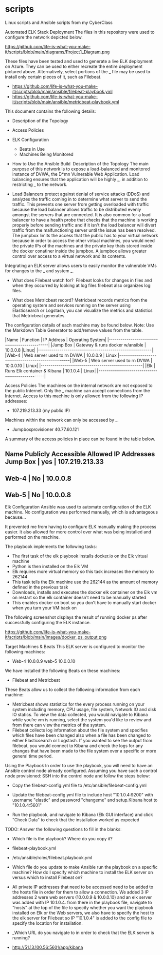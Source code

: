 # scripts
Linux scripts and Ansible scripts from my CyberClass


Automated ELK Stack Deployment
The files in this repository were used to configure the network depicted below.

  https://github.com/life-is-what-you-make-it/scripts/blob/main/diagrams/Project1_Diagram.png 

These files have been tested and used to generate a live ELK deployment on Azure. They can be used to either recreate the entire deployment pictured above. Alternatively, select portions of the _ file may be used to install only certain pieces of it, such as Filebeat.
* https://github.com/life-is-what-you-make-it/scripts/blob/main/ansible/filebeat-playbook.yml
* https://github.com/life-is-what-you-make-it/scripts/blob/main/ansible/metricbeat-playbook.yml 

This document contains the following details:
* Description of the Topology 
* Access Policies 
* ELK Configuration 
    * Beats in Use 
    * Machines Being Monitored 
* How to Use the Ansible Build 
Description of the Topology
The main purpose of this network is to expose a load-balanced and monitored instance of DVWA, the D*mn Vulnerable Web Application.
Load balancing ensures that the application will be highly _, in addition to restricting _ to the network.

* Load Balancers protect against denial of service attacks (DDoS) and analyzes the traffic coming in to determine what server to send the traffic. This prevents one server from getting overloaded with traffic because the load balancer allows traffic to be distributed evenly amongst the servers that are connected. It is also common for a load balancer to have a health probe that checks that the machine is working properly before sending traffic and if it isn't the load balancer will divert traffic from the malfunctioning server until the issue has been resolved. The jumpbox limits the access that the public has to your virtual network because in order to access the other virtual machines, you would need the private IPs of the machines and the private key thats stored inside the docker conatiner inside the jumpbox. A jumpbox allows greater control over access to a virtual network and its contents.


Integrating an ELK server allows users to easily monitor the vulnerable VMs for changes to the _ and system _.
* What does Filebeat watch for?  Filebeat looks for changes in files and when they occurred by looking at log files filebeat also organizes log files.

* What does Metricbeat record? Metricbeat records metrics from the operating system and services running on the server using Elasticsearch or Logstash, you can visualize the metrics and statistics that Metricbeat generates.

The configuration details of each machine may be found below.
Note: Use the Markdown Table Generator to add/remove values from the table.

|Name	| Function	| IP Address	| Operating System|
|-----------------------------------------------|
|Jump Box	| Gateway & runs docker w/ansible	| 10.0.0.8	|Linux|
|----------------------------------------------------------|
|Web-4 |	Web server used to rn DVWA	| 10.0.0.9 |	Linux
|----------------------------------------------------|
|Web-5	| Web server used to rn DVWA |	10.0.0.10	| Linux| 
|----------------------------------------------------|
|Elk |	Runs Elk container & Kibana	| 10.1.0.4	| Linux|
|--------------------------------------------------|

Access Policies
The machines on the internal network are not exposed to the public Internet. 
Only the _ machine can accept connections from the Internet. Access to this machine is only allowed from the following IP addresses:
*  107.219.213.33  (my public IP)

Machines within the network can only be accessed by _.
* Jumpboxprovisioner 40.77.60.121

A summary of the access policies in place can be found in the table below.

Name	Publicly Accessible	Allowed IP Addresses
Jump Box |	yes	| 107.219.213.33  
----------------------------
Web-4 |	No	 | 10.0.0.8
---------------------------
Web-5 |	No	 | 10.0.0.8
----------------------------

Elk Configuration
Ansible was used to automate configuration of the ELK machine. No configuration was performed manually, which is advantageous because...

It prevented me from having to configure ELK manually making the process easier. It also allowed for more control over what was being installed and performed on the machine.


The playbook implements the following tasks:
* The first task of the elk playbook installs docker.io on the Elk virtual machine
* Python is then installed on the Elk VM
* Elk requires more virtual memory so this task increases the memory to 262144
* This task tells the Elk machine use the 262144 as the amount of memory defined in the previous task
* Downloads, installs and executes the docker elk container on the Elk vm on restart so the elk container doesn't need to be manually started
* This enables docker on boot so you don't have to manually start docker when you turn your VM back on

The following screenshot displays the result of running docker ps after successfully configuring the ELK instance.

https://github.com/life-is-what-you-make-it/scripts/blob/main/images/docker_ps_output.png 


Target Machines & Beats
This ELK server is configured to monitor the following machines:

* Web-4 10.0.0.9  web-5 10.0.0.10

We have installed the following Beats on these machines:

*  Filebeat and Metricbeat

These Beats allow us to collect the following information from each machine:

* Metricbeat shows statistics for the every process running on your system including memory, CPU usage, file system, Network IO and disk IO statics. To view the data collected, you would navigate to Kibana while you’re vm is running, select the system you'd like to review and from there can view the metrics of the system.
* Filebeat collects log information about the file system and specifies which files have been changed also when a file has been changed to either Elasticsearch or Logstash. If you wanted to see the output from filebeat, you would connect to Kibana and check the logs for any changes that have been made to the file system over a specific or more general time period. 

Using the Playbook
In order to use the playbook, you will need to have an Ansible control node already configured. Assuming you have such a control node provisioned: 
SSH into the control node and follow the steps below:

* Copy the filebeat-config.yml file to /etc/ansible/filebeat-config.yml

* Update the filebeat-config.yml file to include host "10.1.0.4:9200" with username "elastic" and password "changeme" and setup.Kibana host to "10.1.0.4:5601"

* Run the playbook, and navigate to Kibana (Elk GUI interface) and click "Check Data" to check that the installation worked as expected

TODO: Answer the following questions to fill in the blanks:
* Which file is the playbook? Where do you copy it?

*  filebeat-playbook.yml
*  /etc/ansible/roles/filebeat.playbook.yml


* Which file do you update to make Ansible run the playbook on a specific machine? How do I specify which machine to install the ELK server on versus which to install Filebeat on?

* All private IP addresses that need to be accessed need to be added to the hosts file in order for them to allow a connection. We added 3 IP addresses 2 were web servers (10.0.0.9 & 10.0.0.10) and an elk server was added with IP 10.1.0.4. from there in the playbook file, navigate to "hosts" at the top of the file to specify whether you want the playbook installed on Elk or the Web servers, we also have to specify the host to the elk server for Filebeat so IP "10.1.0.4" is added to the config file to specify the location for installation.


* _Which URL do you navigate to in order to check that the ELK server is running?

*  http://51.13.100.56:5601/app/kibana 
